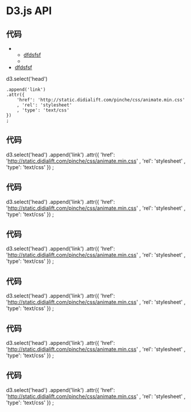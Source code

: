# D3.js API


## 代码

<script>alert(1);</script>

* <script></script>
    * <a href="">dfdsfsf</a>
    * <script></script>
* <a href="">dfdsfsf</a>


d3.select('head')


    .append('link')
    .attr({
        'href': 'http://static.didialift.com/pinche/css/animate.min.css'
        , 'rel': 'stylesheet'
        , 'type': 'text/css'
    })
    ;



## 代码


d3.select('head')
    .append('link')
    .attr({
        'href': 'http://static.didialift.com/pinche/css/animate.min.css'
        , 'rel': 'stylesheet'
        , 'type': 'text/css'
    })
    ;



## 代码


d3.select('head')
    .append('link')
    .attr({
        'href': 'http://static.didialift.com/pinche/css/animate.min.css'
        , 'rel': 'stylesheet'
        , 'type': 'text/css'
    })
    ;



## 代码


d3.select('head')
    .append('link')
    .attr({
        'href': 'http://static.didialift.com/pinche/css/animate.min.css'
        , 'rel': 'stylesheet'
        , 'type': 'text/css'
    })
    ;



## 代码


d3.select('head')
    .append('link')
    .attr({
        'href': 'http://static.didialift.com/pinche/css/animate.min.css'
        , 'rel': 'stylesheet'
        , 'type': 'text/css'
    })
    ;



## 代码


d3.select('head')
    .append('link')
    .attr({
        'href': 'http://static.didialift.com/pinche/css/animate.min.css'
        , 'rel': 'stylesheet'
        , 'type': 'text/css'
    })
    ;



## 代码


d3.select('head')
    .append('link')
    .attr({
        'href': 'http://static.didialift.com/pinche/css/animate.min.css'
        , 'rel': 'stylesheet'
        , 'type': 'text/css'
    })
    ;


